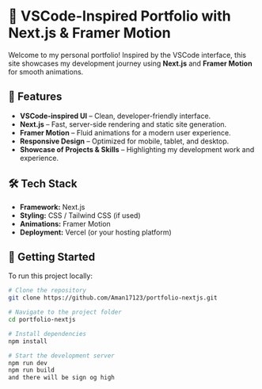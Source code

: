 # 🌌 VSCode-Inspired Portfolio with Next.js & Framer Motion

Welcome to my personal portfolio! Inspired by the VSCode interface, this site showcases my development journey using **Next.js** and **Framer Motion** for smooth animations.

## 🚀 Features

- **VSCode-inspired UI** – Clean, developer-friendly interface.
- **Next.js** – Fast, server-side rendering and static site generation.
- **Framer Motion** – Fluid animations for a modern user experience.
- **Responsive Design** – Optimized for mobile, tablet, and desktop.
- **Showcase of Projects & Skills** – Highlighting my development work and experience.

## 🛠️ Tech Stack

- **Framework:** Next.js  
- **Styling:** CSS / Tailwind CSS (if used)  
- **Animations:** Framer Motion  
- **Deployment:** Vercel (or your hosting platform)  

## 🚀 Getting Started

To run this project locally:

```bash
# Clone the repository
git clone https://github.com/Aman17123/portfolio-nextjs.git

# Navigate to the project folder
cd portfolio-nextjs

# Install dependencies
npm install

# Start the development server
npm run dev
npm run build 
and there will be sign og high